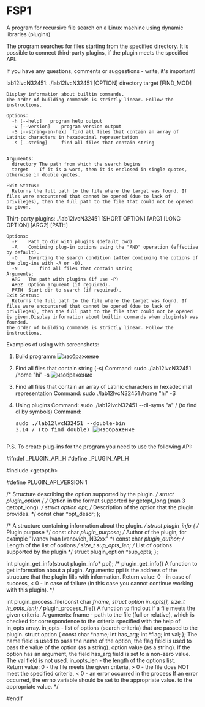 # FSP1
A program for recursive file search on a Linux machine using dynamic libraries (plugins)

The program searches for files starting from the specified directory. It is possible to connect third-party plugins, if the plugin meets the specified API.

If you have any questions, comments or suggestions - write, it's important!

lab12lvcN32451: ./lab12lvcN32451 [OPTION] directory target [FIND_MOD]
   
	Display information about builtin commands.
	The order of building commands is strictly linear. Follow the instructions.

	Options:
	  -h [--help]	program help output
	  -v [--version]	program version output
	  -S [--string-in-hex]	find all files that contain an array of Latinic characters in hexadecimal representation 
	  -s [--string]		find all files that contain string 
	

	Arguments:
	  directory	The path from which the search begins
	  target	If it is a word, then it is enclosed in single quotes, otherwise in double quotes.

	Exit Status:
	  Returns the full path to the file where the target was found. If files were encountered that cannot be opened (due to lack of privileges), then the full path to the file that could not be opened is given.

Thirt-party plugins: ./lab12lvcN32451 [SHORT OPTION] [ARG] [LONG OPTION] [ARG2] [PATH]

	Options:
	  -P	Path to dir with plugins (default cwd)
	  -A	Combining plug-in options using the "AND" operation (effective by default).
	  -O	Inverting the search condition (after combining the options of the plug-ins with -A or -O).
	  -N		find all files that contain string
	Arguments:
	  ARG	The path with plugins (if use -P)
	  ARG2	Option argument (if required).
	  PATH	Start dir to search (if required).
	Exit Status:
	  Returns the full path to the file where the target was found. If files were encountered that cannot be opened (due to lack of privileges), then the full path to the file that could not be opened is given.Display information about builtin commands when plugin(s) was founded.
	The order of building commands is strictly linear. Follow the instructions.



Examples of using with screenshots:
1. Build programm
   ![изображение](https://github.com/8evz0/FSP1/assets/65715287/1d0eae84-2086-42d9-a31d-ff7128482417)
3. Find all files that contain string (-s)
   Command: sudo ./lab12lvcN32451 /home "hi" -s
   ![изображение](https://github.com/8evz0/FSP1/assets/65715287/53605463-ce30-44ad-96dc-525077840ed6)

5. Find all files that contain an array of Latinic characters in hexadecimal representation
   Command: sudo ./lab12lvcN32451 /home "hi" -S
6. Using plugins
   Command: sudo ./lab12lvcN32451 --dl-syms "a" / (to find dl by symbols)
   Command: <pre>sudo ./lab12lvcN32451 --double-bin 3.14 / (to find double)
   ![изображение](https://github.com/8evz0/FSP1/assets/65715287/c3021fd5-c3f5-4d9a-9c6d-67833010c3f9)

   
P.S. To create plug-ins for the program you need to use the following API:

#ifndef _PLUGIN_API_H
#define _PLUGIN_API_H

#include <getopt.h>

#define PLUGIN_API_VERSION 1

/*
    Structure describing the option supported by the plugin.
*/
struct plugin_option {
    /* Option in the format supported by getopt_long (man 3 getopt_long). */
    struct option opt;
    /* Description of the option that the plugin provides. */
    const char *opt_descr;
};

/*
    A structure containing information about the plugin.
*/
struct plugin_info {
    /* Plugin purpose */
    const char *plugin_purpose;
    /* Author of the plugin, for example "Ivanov Ivan Ivanovich, N32xx" */
    const char *plugin_author;
    /* Length of the list of options */
    size_t sup_opts_len;
    /* List of options supported by the plugin */
    struct plugin_option *sup_opts;
};


int plugin_get_info(struct plugin_info* ppi);
/*
    plugin_get_info()
    A function to get information about a plugin.
    Arguments:
        ppi is the address of the structure that the plugin fills with information.
    Return value:
          0 - in case of success,
        < 0 - in case of failure (in this case you cannot continue working with this plugin).
*/



int plugin_process_file(const char *fname,
        struct option in_opts[],
        size_t in_opts_len);
/*
    plugin_process_file()
    A function to find out if a file meets the given criteria.
    Arguments:
        fname - path to the file (full or relative), which is checked for
            correspondence to the criteria specified with the help of in_opts array.
        in_opts - list of options (search criteria) that are passed to the plugin.
            struct option {
               const char *name;
               int has_arg;
               int *flag;
               int val;
            };
            The name field is used to pass the name of the option, the flag field is used to pass the value of the option (as a string).
            option value (as a string). If the option has an argument, the field has_arg
            field is set to a non-zero value. The val field is not used.
        in_opts_len - the length of the options list.        
    Return value:
          0 - the file meets the given criteria,
        > 0 - the file does NOT meet the specified criteria,
        < 0 - an error occurred in the process
    If an error occurred, the errno variable should be set to the appropriate value. 
    to the appropriate value.
*/
        
#endif
